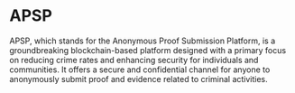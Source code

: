 # APSP
APSP, which stands for the Anonymous Proof Submission Platform, is a groundbreaking blockchain-based platform designed with a primary focus on reducing crime rates and enhancing security for individuals and communities. It offers a secure and confidential channel for anyone to anonymously submit proof and evidence related to criminal activities.
